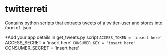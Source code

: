 # twitterreti
Contains python scripts that extracts tweets of a twitter-user and stores into form of .json

*Add your app details in get_tweets.py script
``ACCESS_TOKEN = 'insert here'
``ACCESS_SECRET = 'insert here'
``CONSUMER_KEY = 'insert here'
``CONSUMER_SECRET = 'insert here'
